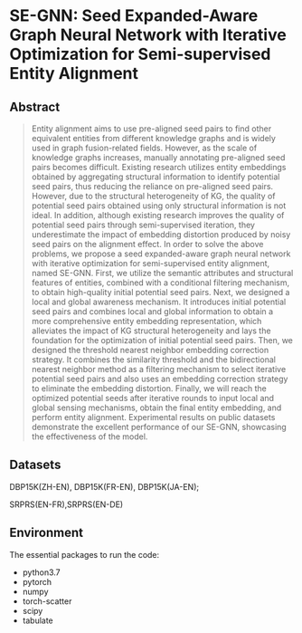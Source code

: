 # SE-GNN: Seed Expanded-Aware Graph Neural Network with Iterative Optimization for Semi-supervised Entity Alignment



## Abstract

> Entity alignment aims to use pre-aligned seed pairs to find other equivalent entities from different knowledge graphs and is widely used in graph fusion-related fields. However, as the scale of knowledge graphs increases, manually annotating pre-aligned seed pairs becomes difficult. Existing research utilizes entity embeddings obtained by aggregating structural information to identify potential seed pairs, thus reducing the reliance on pre-aligned seed pairs. However, due to the structural heterogeneity of KG, the quality of potential seed pairs obtained using only structural information is not ideal. In addition, although existing research improves the quality of potential seed pairs through semi-supervised iteration, they underestimate the impact of embedding distortion produced by noisy seed pairs on the alignment effect. In order to solve the above problems, we propose a seed expanded-aware graph neural network with iterative optimization for semi-supervised entity alignment, named SE-GNN. First, we utilize the semantic attributes and structural features of entities, combined with a conditional filtering mechanism, to obtain high-quality initial potential seed pairs. Next, we designed a local and global awareness mechanism. It introduces initial potential seed pairs and combines local and global information to obtain a more comprehensive entity embedding representation, which alleviates the impact of KG structural heterogeneity and lays the foundation for the optimization of initial potential seed pairs. Then, we designed the threshold nearest neighbor embedding correction strategy. It combines the similarity threshold and the bidirectional nearest neighbor method as a filtering mechanism to select iterative potential seed pairs and also uses an embedding correction strategy to eliminate the embedding distortion. Finally, we will reach the optimized potential seeds after iterative rounds to input local and global sensing mechanisms, obtain the final entity embedding, and perform entity alignment. Experimental results on public datasets demonstrate the excellent performance of our SE-GNN, showcasing the effectiveness of the model.



## Datasets



DBP15K(ZH-EN),  DBP15K(FR-EN),  DBP15K(JA-EN);

SRPRS(EN-FR),SRPRS(EN-DE)



## Environment

The essential packages to run the code:

- python3.7
- pytorch
- numpy
- torch-scatter 
- scipy
- tabulate

